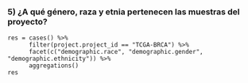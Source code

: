 ### 5) ¿A qué género, raza y etnia pertenecen las muestras del proyecto?

```{r}
res = cases() %>% 
      filter(project.project_id == "TCGA-BRCA") %>% 
      facet(c("demographic.race", "demographic.gender", "demographic.ethnicity")) %>% 
      aggregations()
res
```